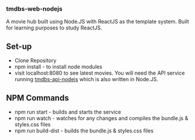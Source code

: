### tmdbs-web-nodejs
A movie hub built using Node.JS with ReactJS as the template system. 
Built for learning purposes to study ReactJS.

## Set-up
* Clone Repository
* npm install - to install node modules
* visit localhost:8080 to see latest movies. You will need the API service running [tmdbs-api-nodejs](https://github.com/zee-ahmed/tmdbs-api-nodejs) which is also written in Node.JS.

## NPM Commands
* npm run start - builds and starts the service
* npm run watch - watches for any changes and compiles the bundle.js & styles.css files
* npm run build-dist - builds the bundle.js & styles.css files


